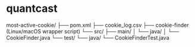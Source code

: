 # quantcast

most-active-cookie/
├── pom.xml
├── cookie_log.csv
├── cookie-finder      (Linux/macOS wrapper script)
└── src/
    ├── main/
    │   └── java/
    │       └── CookieFinder.java
    └── test/
        └── java/
            └── CookieFinderTest.java

